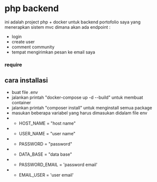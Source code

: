 # php backend

ini adalah project php + docker untuk backend portofolio saya yang menerapkan sistem mvc dimana akan ada endpoint :
- login
- create user
- comment community
- tempat mengirimkan pesan ke email saya

### require


## cara installasi

- buat file .env
- jalankan printah "docker-compose  up -d --build" untuk membuat container
- jalankan printah "composer install" untuk menginstall semua package
- masukan beberapa variabel yang harus dimasukan didalam file env
-   - HOST_NAME = "host name"
-   - USER_NAME = "user name"
-   - PASSWORD = "password"
-   - DATA_BASE = "data base"
-   - PASSWORD_EMAIL = 'password email'
-   - EMAIL_USER = 'user email'


